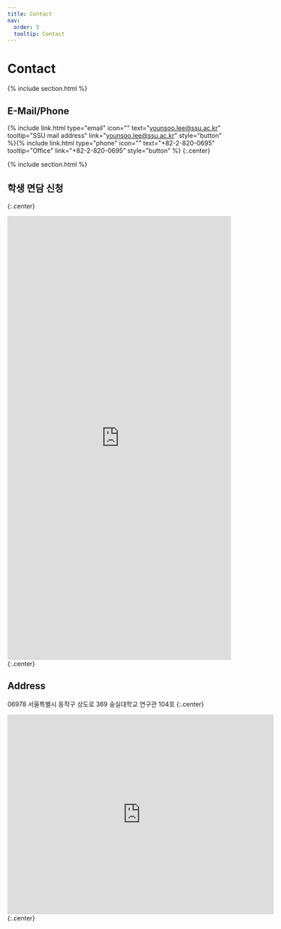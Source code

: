 ```yaml
---
title: Contact
nav:
  order: 5
  tooltip: Contact
---
```


# <i class="fas fa-mail-bulk"></i>Contact

<!-- Our lab is part of the [Dept. of Industrial and Information Systems Engineering](https://iise.ssu.ac.kr/) at [Soongsil University](https://ssu.ac.kr/). -->


{% include section.html %}
<!-- <i class="fas fa-envelope"></i> -->
<!-- <i class="fas  fa-phone"></i> -->
<!-- <i class="fas  fa-map-marker"></i> -->
## E-Mail/Phone
{%
  include link.html
  type="email"
  icon=""
  text="younsoo.lee@ssu.ac.kr"
  tooltip="SSU mail address"
  link="younsoo.lee@ssu.ac.kr"
  style="button"
%}{%
  include link.html
  type="phone"
  icon=""
  text="+82-2-820-0695"
  tooltip="Office"
  link="+82-2-820-0695"
  style="button"
%}
{:.center}

{% include section.html %}

## 학생 면담 신청
{:.center}
<iframe src="https://younsoo.youcanbook.me/?noframe=true&skipHeaderFooter=true" id="ycbmiframeyounsoo" style="width:100%;height:1000px;border:0px;background-color:transparent;" frameborder="0" allowtransparency="true"></iframe><script>window.addEventListener && window.addEventListener("message", function(event){if (event.origin === "https://younsoo.youcanbook.me"){document.getElementById("ycbmiframeyounsoo").style.height = event.data + "px";}}, false);</script>
{:.center}

## Address
06978 서울특별시 동작구 상도로 369 숭실대학교 연구관 104호
{:.center}
<div class="map-responsive">
<iframe src="https://www.google.com/maps/embed?pb=!1m18!1m12!1m3!1d791.3735010144896!2d126.95855186964256!3d37.49626529825354!2m3!1f0!2f0!3f0!3m2!1i1024!2i768!4f13.1!3m3!1m2!1s0x357ca1d6cc104e6d%3A0xcc7ded1ffd99b130!2z7ISc7Jq47Yq567OE7IucIOyDgeuPhOuPmSDsiK3si6TrjIDtlZnqtZAg7Jew6rWs6rSA!5e0!3m2!1sko!2skr!4v1682746633553!5m2!1sko!2skr" width="600" height="450" style="border:0;" allowfullscreen="" loading="lazy" referrerpolicy="no-referrer-when-downgrade"></iframe>
</div>
{:.center}
